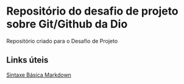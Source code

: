 # Repositório do desafio de projeto sobre Git/Github da Dio
Repositório criado para o Desafio de Projeto

## Links úteis
[Sintaxe Básica  Markdown](https://www.markdownguide.org/basic-syntax/)
